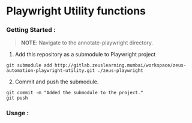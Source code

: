 # Playwright Utility functions
### Getting Started : 
> **NOTE**: Navigate to the annotate-playwright directory.

1. Add this repository as a submodule to Playwright project
```
git submodule add http://gitlab.zeuslearning.mumbai/workspace/zeus-automation-playwright-utility.git ./zeus-playwright
```
2. Commit and push the submodule.
```
git commit -m "Added the submodule to the project."
git push
```


### Usage :